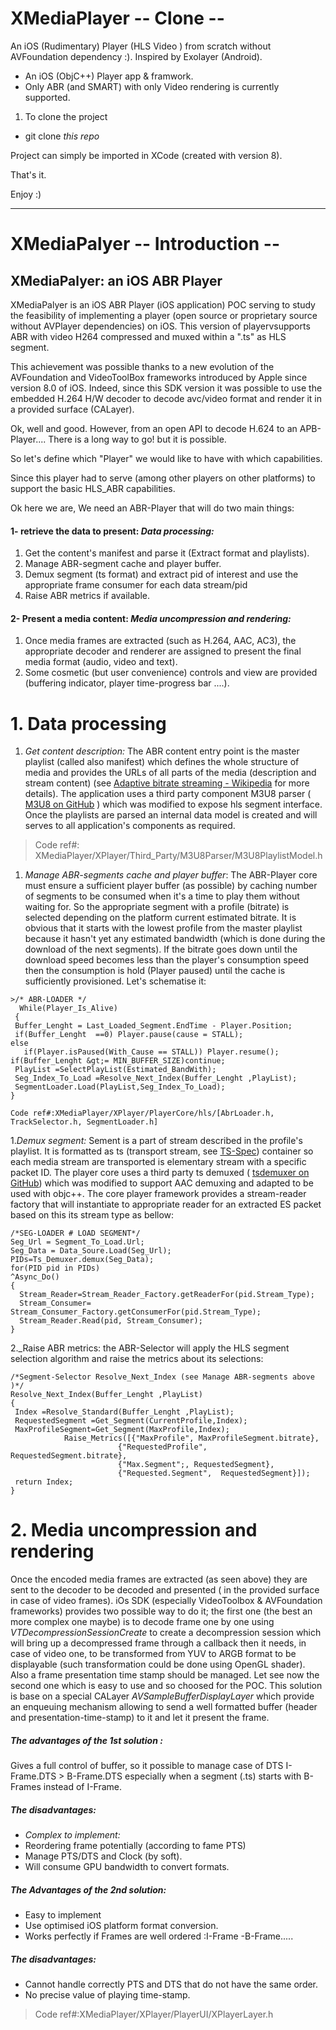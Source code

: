 # XMediaPlayer -- Clone --
An iOS (Rudimentary) Player  (HLS Video ) from scratch without AVFoundation dependency :). Inspired by Exolayer (Android).
* An iOS (ObjC++) Player app & framwork.
* Only ABR (and SMART) with only Video rendering is currently supported.
  
   
1. To clone the project
  * git clone _this repo_   


Project can simply be imported in XCode (created with version 8).

That's it.

Enjoy :)

******************

# XMediaPalyer -- Introduction --

## XMediaPalyer: an iOS ABR Player
XMediaPalyer is an iOS ABR Player (iOS application) POC serving  to study the feasibility of implementing a player (open source or proprietary source without AVPlayer dependencies) on iOS. This version of playervsupports ABR with video H264 compressed and muxed within a &quot;.ts&quot; as HLS segment.

This achievement was possible thanks to a new evolution of the AVFoundation and VideoToolBox frameworks introduced by Apple since version 8.0 of iOS. Indeed, since this SDK version it was possible to use the embedded  H.264 H/W decoder to decode avc/video format and render it in a provided surface (CALayer).

Ok, well and good. However, from an open API to decode H.624 to an APB-Player.... There is a long way to go! but it is  possible.

So let&#39;s define which &quot;Player&quot; we would like to have with which capabilities.

Since this player had to serve (among other players on other platforms) to support the basic HLS_ABR capabilities.

Ok here we are, We need an ABR-Player that will do two main things:

#### 1- retrieve the data to present: _Data processing:_

1. Get the content&#39;s manifest and parse it (Extract format and playlists).
2. Manage ABR-segment cache and player buffer.
3. Demux segment (ts format) and extract pid of interest and use the appropriate frame consumer for each data stream/pid
4. Raise ABR metrics if available.

#### 2- Present a media content: _Media uncompression and rendering:_

1. Once media frames are extracted (such as H.264, AAC, AC3), the appropriate decoder and renderer are assigned to present the final media format (audio, video and text).
2. Some cosmetic (but user convenience) controls and view are provided (buffering indicator, player time-progress bar ....).

# 1. Data processing

1. _Get content description:_ The ABR content entry point is the master playlist (called also manifest) which defines the whole structure of media and provides the URLs of all parts of the media (description and stream content)  (see  [Adaptive bitrate streaming - Wikipedia](https://en.wikipedia.org/wiki/Adaptive_bitrate_streaming)  for more details). The application uses a third party component M3U8 parser ( [ M3U8 on GitHub](https://github.com/alexsun/M3U8Paser/tree/master/M3U8Kit) ) which was modified to expose hls segment interface. Once the playlists are parsed an internal data model is created and will serves to all application&#39;s components as required.
>Code ref#: XMediaPlayer/XPlayer/Third_Party/M3U8Parser/M3U8PlaylistModel.h


1. _Manage ABR-segments cache and player buffer_:  The ABR-Player core must ensure a sufficient player buffer (as possible) by caching number of segments to be consumed when it&#39;s a time to play them without waiting for. So the appropriate segment with a profile (bitrate) is selected depending on the platform current estimated bitrate. It is obvious that it starts with the lowest profile from the master playlist because it hasn&#39;t  yet any  estimated bandwidth (which is done during the download of the next segments). If the bitrate goes down until the download speed becomes less than the player&#39;s consumption speed then the consumption is hold (Player paused) until the cache is sufficiently provisioned. Let&#39;s schematise it:
 
``` 
>/* ABR-LOADER */
  While(Player_Is_Alive)
 {
 Buffer_Lenght = Last_Loaded_Segment.EndTime - Player.Position;
 if(Buffer_Lenght  ==0) Player.pause(cause = STALL);
else
   if(Player.isPaused(With_Cause == STALL)) Player.resume();
if(Buffer_Lenght &gt;= MIN_BUFFER_SIZE)continue;
 PlayList =SelectPlayList(Estimated_BandWith);
 Seg_Index_To_Load =Resolve_Next_Index(Buffer_Lenght ,PlayList);
 SegmentLoader.Load(PlayList,Seg_Index_To_Load);
}
 
Code ref#:XMediaPlayer/XPlayer/PlayerCore/hls/[AbrLoader.h, TrackSelector.h, SegmentLoader.h]
```

1._Demux segment:_ Sement is a part of stream described in the profile&#39;s playlist. It is formatted as ts (transport stream, see  [TS-Spec](https://fr.wikipedia.org/wiki/MPEG_Transport_Stream)) container so each media stream are transported  is elementary stream with a specific packet ID. The player core uses a third party ts demuxed ( [tsdemuxer on GitHub](https://github.com/clark15b/tsdemuxer)) which was modified to support AAC demuxing and adapted to be used with objc++. The core player framework provides a stream-reader factory that will instantiate to appropriate reader for an extracted ES packet based on this its stream type as bellow:


```
/*SEG-LOADER # LOAD SEGMENT*/
Seg_Url = Segment_To_Load.Url;
Seg_Data = Data_Soure.Load(Seg_Url);
PIDs=Ts_Demuxer.demux(Seg_Data);
for(PID pid in PIDs)
^Async_Do()
{
  Stream_Reader=Stream_Reader_Factory.getReaderFor(pid.Stream_Type);
  Stream_Consumer= Stream_Consumer_Factory.getConsumerFor(pid.Stream_Type);
  Stream_Reader.Read(pid, Stream_Consumer);
}

```



2._Raise ABR metrics: the ABR-Selector will apply the HLS segment selection algorithm and raise the metrics about its selections:

```
/*Segment-Selector Resolve_Next_Index (see Manage ABR-segments above )*/
Resolve_Next_Index(Buffer_Lenght ,PlayList)
{
 Index =Resolve_Standard(Buffer_Lenght ,PlayList);
 RequestedSegment =Get_Segment(CurrentProfile,Index);
 MaxProfileSegment=Get_Segment(MaxProfile,Index);
            Raise_Metrics([{"MaxProfile", MaxProfileSegment.bitrate},
                        {"RequestedProfile", RequestedSegment.bitrate},
                        {"Max.Segment";, RequestedSegment},
                        {"Requested.Segment",  RequestedSegment}]);
 return Index;
}

```



# 2. Media uncompression and rendering

Once the encoded media frames are extracted (as seen above) they are sent to the decoder to be decoded and presented ( in the provided surface in case of video frames). iOs SDK (especially VideoToolbox &amp; AVFoundation frameworks) provides two possible way to do it; the first one (the best an more complex one maybe) is to decode frame one by one using _VTDecompressionSessionCreate_  to create a decompression session which will bring up a decompressed frame through a callback then it needs, in case of video one, to be transformed from YUV to ARGB format to be displayable (such transformation could be done using OpenGL shader). Also a frame presentation time stamp should be managed. Let see now the second one which is  easy to use and so choosed for the POC.  This solution is base on a special CALayer  _AVSampleBufferDisplayLayer_ which provide an enqueuing mechanism allowing to send a well formatted buffer (header and presentation-time-stamp) to it and let it present the frame.

##### The advantages of the 1st solution : 
Gives a full control of buffer, so it possible to manage case of  DTS I-Frame.DTS &gt; B-Frame.DTS especially when a segment (.ts) starts with B-Frames instead of I-Frame.

##### The disadvantages:

- _Complex to implement:_
- Reordering frame potentially (according to fame PTS)
- Manage PTS/DTS and Clock (by soft).
- Will consume GPU bandwidth to convert formats.

##### The Advantages of the 2nd solution:

- Easy to implement
- Use optimised iOS platform format conversion.
- Works perfectly if Frames are well ordered :I-Frame -B-Frame.....

##### The disadvantages:

- Cannot handle correctly PTS and DTS that do not have the same order.
- No precise value of playing time-stamp.

>Code ref#:XMediaPlayer/XPlayer/PlayerUI/XPlayerLayer.h
